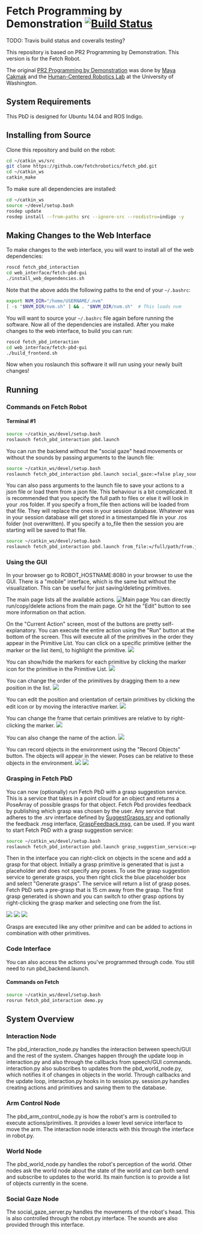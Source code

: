 # Fetch Programming by Demonstration [![Build Status](https://api.travis-ci.org/fetchrobotics/fetch_pbd.png)](https://travis-ci.org/fetchrobotics/fetch_pbd)

TODO: Travis build status and coveralls testing?

This repository is based on PR2 Programming by Demonstration. This version is for the Fetch Robot.

The original [PR2 Programming by Demonstration](https://github.com/PR2/pr2_pbd) was done by [Maya Cakmak](http://www.mayacakmak.com/) and the [Human-Centered Robotics Lab](https://hcrlab.cs.washington.edu/) at the University of Washington.

## System Requirements
This PbD is designed for Ubuntu 14.04 and ROS Indigo.

## Installing from Source
Clone this repository and build on the robot:
```bash
cd ~/catkin_ws/src
git clone https://github.com/fetchrobotics/fetch_pbd.git
cd ~/catkin_ws
catkin_make
```
To make sure all dependencies are installed:
```bash
cd ~/catkin_ws
source ~/devel/setup.bash
rosdep update
rosdep install --from-paths src --ignore-src --rosdistro=indigo -y
```
## Making Changes to the Web Interface
To make changes to the web interface, you will want to install all of the web dependencies:
```bash
roscd fetch_pbd_interaction
cd web_interface/fetch-pbd-gui
./install_web_dependencies.sh
```
Note that the above adds the following paths to the end of your `~/.bashrc`:
```bash
export NVM_DIR="/home/USERNAME/.nvm"
[ -s "$NVM_DIR/nvm.sh" ] && . "$NVM_DIR/nvm.sh"  # This loads nvm
```
You will want to source your `~/.bashrc` file again before running the software.
Now all of the dependencies are installed. After you make changes to the web interface, to build you can run:
```bash 
roscd fetch_pbd_interaction
cd web_interface/fetch-pbd-gui
./build_frontend.sh
```
Now when you roslaunch this software it will run using your newly built changes!

## Running
### Commands on Fetch Robot
#### Terminal #1
```bash
source ~/catkin_ws/devel/setup.bash
roslaunch fetch_pbd_interaction pbd.launch
```
You can run the backend without the "social gaze" head movements or without the sounds by passing arguments to the launch file:
```bash
source ~/catkin_ws/devel/setup.bash
roslaunch fetch_pbd_interaction pbd.launch social_gaze:=false play_sound:=false
```

You can also pass arguments to the launch file to save your actions to a json file or load them from a json file.
This behaviour is a bit complicated. It is recommended that you specify the full path to files or else it will look in your .ros folder.
If you specify a from_file then actions will be loaded from that file. They will replace the ones in your session database.
Whatever was in your session database will get stored in a timestamped file in your .ros folder (not overwritten).
If you specify a to_file then the session you are starting will be saved to that file.
```bash
source ~/catkin_ws/devel/setup.bash
roslaunch fetch_pbd_interaction pbd.launch from_file:=/full/path/from.json to_file:=/full/path/to.json
```

### Using the GUI
In your browser go to ROBOT_HOSTNAME:8080 in your browser to use the GUI. There is a "mobile" interface, which is the same but without the visualization. This can be useful for just saving/deleting primitives. 

The main page lists all the available actions.
![Main page](https://cloud.githubusercontent.com/assets/1470402/17989388/c71a3da2-6ae1-11e6-9d2f-894a67e508ca.png)
You can directly run/copy/delete actions from the main page. Or hit the "Edit" button to see more information on that action.

On the "Current Action" screen, most of the buttons are pretty self-explanatory. You can execute the entire action using the "Run" button at the bottom of the screen. This will execute all of the primitives in the order they appear in the Primitive List. You can click on a specific primitive (either the marker or the list item), to highlight the primitive.
![](https://cloud.githubusercontent.com/assets/1470402/17989398/d0602b2e-6ae1-11e6-8add-edcedf6285b6.png)

You can show/hide the markers for each primitive by clicking the marker icon for the primitive in the Primitive List.
![](https://cloud.githubusercontent.com/assets/1470402/17989394/d05bf02c-6ae1-11e6-9446-9847bbd419ea.png)

You can change the order of the primitives by dragging them to a new position in the list.
![](https://cloud.githubusercontent.com/assets/1470402/17989397/d0608290-6ae1-11e6-98a4-bbb1049e1185.png)

You can edit the position and orientation of certain primitives by clicking the edit icon or by moving the interactive marker.
![](https://cloud.githubusercontent.com/assets/1470402/17989393/d05b87ea-6ae1-11e6-85d7-922c6dc4844a.png)

You can change the frame that certain primitives are relative to by right-clicking the marker.
![](https://cloud.githubusercontent.com/assets/1470402/17989395/d05d657e-6ae1-11e6-8236-459118a70b8a.png)

You can also change the name of the action.
![](https://cloud.githubusercontent.com/assets/1470402/17989396/d05f44d4-6ae1-11e6-9363-f242c5ea15b6.png)

You can record objects in the environment using the "Record Objects" button. The objects will appear in the viewer. Poses can be relative to these objects in the environment.
![](https://user-images.githubusercontent.com/1470402/28444453-2f3502bc-6d72-11e7-9c64-0fc8e03ed9b5.png)
![](https://user-images.githubusercontent.com/1470402/28444447-2c0d509e-6d72-11e7-899c-46247b95446a.png)

### Grasping in Fetch PbD
You can now (optionally) run Fetch PbD with a grasp suggestion service. This is a service that takes in a point cloud for an object and returns a PoseArray of possible grasps for that object. Fetch Pbd provides feedback by publishing which grasp was chosen by the user. Any service that adheres to the .srv interface defined by [SuggestGrasps.srv](https://github.com/GT-RAIL/rail_manipulation_msgs/blob/develop/srv/SuggestGrasps.srv) and optionally the feedback .msg interface, [GraspFeedback.msg](https://github.com/GT-RAIL/rail_manipulation_msgs/blob/develop/msg/GraspFeedback.msg), can be used. If you want to start Fetch PbD with a grasp suggestion service:
```bash
source ~/catkin_ws/devel/setup.bash
roslaunch fetch_pbd_interaction pbd.launch grasp_suggestion_service:=grasp_service_name grasp_feedback_topic:=grasp_feedback
```
Then in the interface you can right-click on objects in the scene and add a grasp for that object. Initially a grasp primitive is generated that is just a placeholder and does not specify any poses. To use the grasp suggestion service to generate grasps, you then right click the blue placeholder box and select "Generate grasps". The service will return a list of grasp poses. Fetch PbD sets a pre-grasp that is 15 cm away from the grasp. The first grasp generated is shown and you can switch to other grasp options by right-clicking the grasp marker and selecting one from the list. 

![](https://user-images.githubusercontent.com/1470402/28444632-6e349ec2-6d73-11e7-9b50-1ed4a26292d3.png)
![](https://user-images.githubusercontent.com/1470402/28444631-6e34a084-6d73-11e7-83ca-cbeb900877ab.png)
![](https://user-images.githubusercontent.com/1470402/28444630-6e2cf802-6d73-11e7-9edd-dfa3caf08674.png)

Grasps are executed like any other primitve and can be added to actions in combination with other primitives.

### Code Interface
You can also access the actions you've programmed through code. You still need to run pbd_backend.launch. 

#### Commands on Fetch
```bash
source ~/catkin_ws/devel/setup.bash
rosrun fetch_pbd_interaction demo.py
```

## System Overview
### Interaction Node
The pbd_interaction_node.py handles the interaction between speech/GUI and the rest of the system. Changes happen through the update loop in interaction.py and also through the callbacks from speech/GUI commands. interaction.py also subscribes to updates from the pbd_world_node.py, which notifies it of changes in objects in the world. Through callbacks and the update loop, interaction.py hooks in to session.py. session.py handles creating actions and primitives and saving them to the database.

### Arm Control Node
The pbd_arm_control_node.py is how the robot's arm is controlled to execute actions/primitives. It provides a lower level service interface to move the arm. The interaction node interacts with this through the interface in robot.py.

### World Node
The pbd_world_node.py handles the robot's perception of the world. Other nodes ask the world node about the state of the world and can both send and subscribe to updates to the world. Its main function is to provide a list of objects currently in the scene.

### Social Gaze Node
The social_gaze_server.py handles the movements of the robot's head. This is also controlled through the robot.py interface. The sounds are also provided through this interface.

